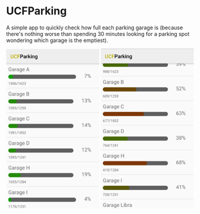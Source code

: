 # UCFParking
A simple app to quickly check how full each parking garage is (because there's nothing worse than spending 30 minutes looking for a parking spot wondering which garage is the emptiest).

<img src="https://github.com/ctcuff/UCFParking/blob/master/screenshots/UCFParking-1.png" width="250"></img>
<img src="https://github.com/ctcuff/UCFParking/blob/master/screenshots/UCFParking-2.png" width="250"></img>
